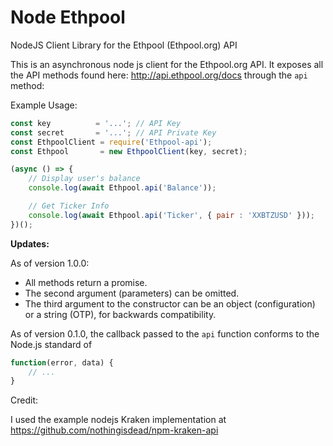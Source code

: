 Node Ethpool
===========

NodeJS Client Library for the Ethpool (Ethpool.org) API

This is an asynchronous node js client for the Ethpool.org API. It exposes all the API methods found here: http://api.ethpool.org/docs through the ```api``` method:

Example Usage:

```javascript
const key          = '...'; // API Key
const secret       = '...'; // API Private Key
const EthpoolClient = require('Ethpool-api');
const Ethpool       = new EthpoolClient(key, secret);

(async () => {
	// Display user's balance
	console.log(await Ethpool.api('Balance'));

	// Get Ticker Info
	console.log(await Ethpool.api('Ticker', { pair : 'XXBTZUSD' }));
})();
```

**Updates:**

As of version 1.0.0:
- All methods return a promise.
- The second argument (parameters) can be omitted.
- The third argument to the constructor can be an object (configuration) or a string (OTP), for backwards compatibility.

As of version 0.1.0, the callback passed to the ```api``` function conforms to the Node.js standard of

```javascript
function(error, data) {
	// ...
}
```



Credit:

I used the example nodejs Kraken implementation at https://github.com/nothingisdead/npm-kraken-api


